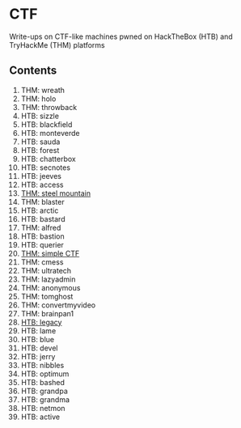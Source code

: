 # CTF
Write-ups on CTF-like machines pwned on HackTheBox (HTB) and TryHackMe (THM) platforms

## Contents
1. THM: wreath
2. THM: holo
3. THM: throwback
4. HTB: sizzle
5. HTB: blackfield
6. HTB: monteverde
7. HTB: sauda
8. HTB: forest
9. HTB: chatterbox
10. HTB: secnotes
11. HTB: jeeves
12. HTB: access
13. <a href="https://github.com/JayL33z/CTF/blob/main/THM:%20Steel%20Mountain/README.md">THM: steel mountain</a>
14. THM: blaster
15. HTB: arctic
16. HTB: bastard
17. THM: alfred
18. HTB: bastion
19. HTB: querier
20. <a href="https://github.com/JayL33z/CTF/tree/main/THM:%20Simple%20CTF">THM: simple CTF</a>
21. THM: cmess
22. THM: ultratech
23. THM: lazyadmin
24. THM: anonymous
25. THM: tomghost
26. THM: convertmyvideo
27. THM: brainpan1
28. <a href="https://github.com/JayL33z/CTF/tree/main/HTB:%20legacy">HTB: legacy</a>
29. HTB: lame
30. HTB: blue
31. HTB: devel
32. HTB: jerry
33. HTB: nibbles
34. HTB: optimum
35. HTB: bashed
36. HTB: grandpa
37. HTB: grandma
38. HTB: netmon
39. HTB: active

